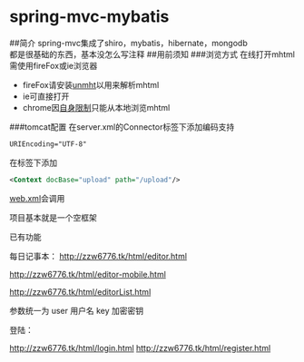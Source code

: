 # spring-mvc-mybatis

##简介
spring-mvc集成了shiro，mybatis，hibernate，mongodb  
都是很基础的东西，基本没怎么写注释
##用前须知
###浏览方式
    在线打开mhtml需使用fireFox或ie浏览器  
* fireFox请安装[unmht](http://www.unmht.org/unmht/en_index.html)以用来解析mhtml  
* ie可直接打开  
* chrome因[自身限制](https://developer.chrome.com/extensions/pageCapture)只能从本地浏览mhtml

###tomcat配置
在server.xml的Connector标签下添加编码支持
```xml
URIEncoding="UTF-8"
```
在<Host>标签下添加
```xml
<Context docBase="upload" path="/upload"/>
```
[web.xml](https://github.com/zzw6776/spring-mvc/blob/master/src/main/webapp/WEB-INF/web.xml)会调用


项目基本就是一个空框架



已有功能

每日记事本：
http://zzw6776.tk/html/editor.html

http://zzw6776.tk/html/editor-mobile.html

http://zzw6776.tk/html/editorList.html


参数统一为
user   用户名
key    加密密钥


登陆：

http://zzw6776.tk/html/login.html
http://zzw6776.tk/html/register.html
